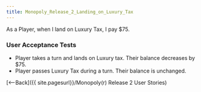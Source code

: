 ```yaml
---
title: Monopoly_Release_2_Landing_on_Luxury_Tax
---
```

As a Player, when I land on Luxury Tax, I pay $75.

### User Acceptance Tests
* Player takes a turn and lands on Luxury tax. Their balance decreases by $75.
* Player passes Luxury Tax during a turn. Their balance is unchanged.

[<--Back]({{ site.pagesurl}}/Monopoly(r) Release 2 User Stories)